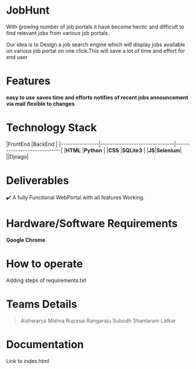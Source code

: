 # JobHunt

With growing number of job portals it have become hectic and difficult to find relevant jobs from various job portals.

Our idea is to Design a job search engine which will display jobs available on various job portal on one click.This will save a lot of time and effort for end user

# Features 
**easy to use**
**saves time and efforts**
**notifies of  recent jobs announcement via mail**
**flexible to changes**

# Technology Stack
|FrontEnd                        |BackEnd                      |
|----------------|-------------------------------|-----------------------------|
|**HTML**            |**Python**           |
|**CSS**            |**SQLite3**          |
 |**JS**|**Selenium**|
 ||Djnago|

# Deliverables

:heavy_check_mark:   A fully Functional WebPortal with all features Working.

# Hardware/Software Requirements

**Google Chrome**

#  How to operate
Adding steps of requirements.txt

# Teams Details
>Aishwarya Mishra
Rupasai Rangaraju
Subodh Shantaram Latkar

# Documentation
Link to index.html
